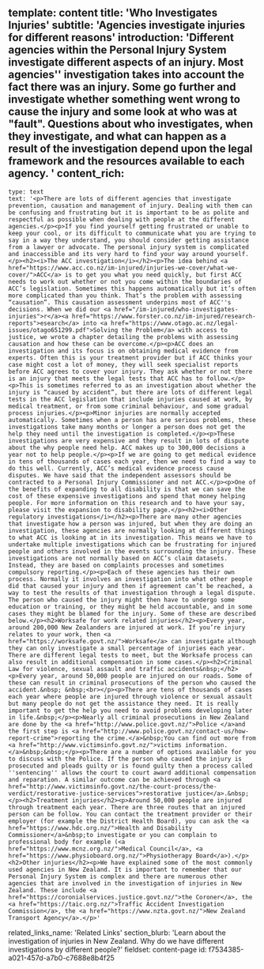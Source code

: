 template: content
title: 'Who Investigates Injuries'
subtitle: 'Agencies investigate injuries for different reasons'
introduction: 'Different agencies within the Personal Injury System investigate different aspects of an injury. Most agencies'' investigation takes into account the fact there was an injury. Some go further and investigate whether something went wrong to cause the injury and some look at who was at "fault". Questions about who investigates, when they investigate, and what can happen as a result of the investigation depend upon the legal framework and the resources available to each agency. '
content_rich:
  -
    type: text
    text: '<p>There are lots of different agencies that investigate prevention, causation and management of injury. Dealing with them can be confusing and frustrating but it is important to be as polite and respectful as possible when dealing with people at the different agencies.</p><p>If you find yourself getting frustrated or unable to keep your cool, or its difficult to communicate what you are trying to say in a way they understand, you should consider getting assistance from a lawyer or advocate. The personal injury system is complicated and inaccessible and its very hard to find your way around yourself.</p><h2><i>The ACC investigation</i></h2><p>The idea behind <a href="https://www.acc.co.nz/im-injured/injuries-we-cover/what-we-cover/">ACC</a> is to get you what you need quickly, but first ACC needs to work out whether or not you come within the boundaries of ACC’s legislation. Sometimes this happens automatically but it’s often more complicated than you think. That’s the problem with assessing “causation”. This causation assessment underpins most of ACC''s decisions. When we did our <a href="/im-injured/who-investigates-injuries">r</a><a href="https://www.forster.co.nz/im-injured/research-reports">esearch</a> into <a href="https://www.otago.ac.nz/legal-issues/otago651299.pdf">Solving the Problem</a> with access to justice, we wrote a chapter detailing the problems with assessing causation and how these can be overcome.</p><p>ACC does an investigation and its focus is on obtaining medical evidence from experts. Often this is your treatment provider but if ACC thinks your case might cost a lot of money, they will seek specialist reports before ACC agrees to cover your injury. They ask whether or not there is an injury that meets the legal tests that ACC has to follow.</p><p>This is sometimes referred to as an investigation about whether the injury is “caused by accident”, but there are lots of different legal tests in the ACC legislation that include injuries caused at work, by medical treatment, or from some criminal behaviour, and some gradual process injuries.</p><p>Minor injuries are normally accepted automatically. Sometimes when a person has are serious problems, these investigations take many months or longer a person does not get the help they need until the investigation is completed.</p><p>These investigations are very expensive and they result in lots of dispute about the why people need help. ACC makes up to 300,000 decisions a year not to help people.</p><p>If we are going to get medical evidence in tens of thousands of cases each year, then we need to find a way to do this well. Currently, ACC’s medical evidence process cause disputes. We have said that the independent assessors should be contracted to a Personal Injury Commissioner and not ACC.</p><p>One of the benefits of expanding to all disability is that we can save the cost of these expensive investigations and spend that money helping people. For more information on this research and to have your say, please visit the expansion to disability page.</p><h2><i>Other regulatory investigations</i></h2><p>There are many other agencies that investigate how a person was injured, but when they are doing an investigation, these agencies are normally looking at different things to what ACC is looking at in its investigation. This means we have to undertake multiple investigations which can be frustrating for injured people and others involved in the events surrounding the injury. These investigations are not normally based on ACC’s claim datasets. Instead, they are based on complaints processes and sometimes compulsory reporting.</p><p>Each of these agencies has their own process. Normally it involves an investigation into what other people did that caused your injury and then if agreement can’t be reached, a way to test the results of that investigation through a legal dispute. The person who caused the injury might then have to undergo some education or training, or they might be held accountable, and in some cases they might be blamed for the injury. Some of these are described below.</p><h2>Worksafe for work related injuries</h2><p>Every year, around 200,000 New Zealanders are injured at work. If you’re injury relates to your work, then <a href="https://worksafe.govt.nz/">Worksafe</a> can investigate although they can only investigate a small percentage of injuries each year. There are different legal tests to meet, but the Worksafe process can also result in additional compensation in some cases.</p><h2>Criminal Law for violence, sexual assault and traffic accidents&nbsp;</h2><p>Every year, around 50,000 people are injured on our roads. Some of these can result in criminal prosecutions of the person who caused the accident.&nbsp; &nbsp;<br></p><p>There are tens of thousands of cases each year where people are injured through violence or sexual assault but many people do not get the assistance they need. It is really important to get the help you need to avoid problems developing later in life.&nbsp;</p><p>Nearly all criminal prosecutions in New Zealand are done by the <a href="http://www.police.govt.nz/">Police </a>and the first step is <a href="http://www.police.govt.nz/contact-us/how-report-crime">reporting the crime.</a>&nbsp;You can find out more from <a href="http://www.victimsinfo.govt.nz/">victims information.</a>&nbsp;&nbsp;</p><p>There are a number of options available for you to discuss with the Police. If the person who caused the injury is prosecuted and pleads guilty or is found guilty then a process called ''sentencing'' allows the court to court award additional compensation and reparation. A similar outcome can be achieved through <a href="http://www.victimsinfo.govt.nz/the-court-process/the-verdict/restorative-justice-services">restorative justice</a>.&nbsp;</p><h2>Treatment injuries</h2><p>Around 50,000 people are injured through treatment each year. There are three routes that an injured person can be follow. You can contact the treatment provider or their employer (for example the District Health Board), you can ask the <a href="https://www.hdc.org.nz/">Health and Disability Commissioner</a>&nbsp;to investigate or you can complain to professional body for example (<a href="https://www.mcnz.org.nz/">Medical Council</a>, <a href="https://www.physioboard.org.nz/">Physiotherapy Board</a>).</p><h2>Other injuries</h2><p>We have explained some of the most commonly used agencies in New Zealand. It is important to remember that our Personal Injury System is complex and there are numerous other agencies that are involved in the investigation of injuries in New Zealand. These include <a href="https://coronialservices.justice.govt.nz/">the Coroner</a>, the <a href="https://taic.org.nz/">Traffic Accident Investigation Commission</a>, the <a href="https://www.nzta.govt.nz/">New Zealand Transport Agency</a>.</p>'
related_links_name: 'Related Links'
section_blurb: 'Learn about the investigation of injuries in New Zealand. Why do we have different investigations by different people?'
fieldset: content-page
id: f7534385-a021-457d-a7b0-c7688e8b4f25
